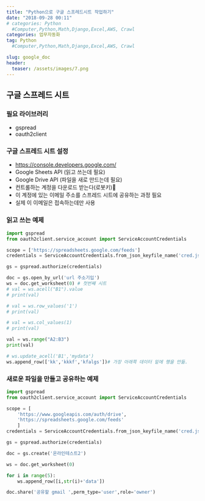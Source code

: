 ```yaml
---
title: "Python으로 구글 스프레드시트 작업하기"
date: "2018-09-28 00:11"
# categories: Python
  #Computer,Python,Math,Django,Excel,AWS, Crawl
categories: 업무자동화
tag: Python
  #Computer,Python,Math,Django,Excel,AWS, Crawl

slug: google_doc
header:
  teaser: /assets/images/7.png
---
```


## 구글 스프레드 시트 

### 필요 라이브러리
- gspread
- oauth2client

### 구글 스프레드 시트 설정
- https://console.developers.google.com/
- Google Sheets API (읽고 쓰는데 필요)
- Google Drive API (파일을 새로 만드는데 필요)
- 컨트롤하는 계정을 다운로드 받는다(로봇키)
- 이 계정에 있는 이메일 주소를 스프레드 시트에 공유하는 과정 필요
- 실제 이 이메일은 접속하는데만 사용

### 읽고 쓰는 예제
``` python
import gspread
from oauth2client.service_account import ServiceAccountCredentials

scope = ['https://spreadsheets.google.com/feeds']
credentials = ServiceAccountCredentials.from_json_keyfile_name('cred.json',scope)

gs = gspread.authorize(credentials)

doc = gs.open_by_url('url 주소기입')
ws = doc.get_worksheet(0) # 첫번째 시트
# val = ws.acell("B1").value
# print(val)

# val = ws.row_values('1')
# print(val)

# val = ws.col_values(1)
# print(val)

val = ws.range("A2:B3")
print(val)

# ws.update_acell('B1','mydata')
ws.append_row(['kk','kkkf','kfalgs'])# 가장 아래쪽 데이터 밑에 행을 만듦.
```

### 새로운 파일을 만들고 공유하는 예제
``` python
import gspread
from oauth2client.service_account import ServiceAccountCredentials

scope = [
    'https://www.googleapis.com/auth/drive',
    'https://spreadsheets.google.com/feeds'
    ]
credentials = ServiceAccountCredentials.from_json_keyfile_name('cred.json',scope)

gs = gspread.authorize(credentials)

doc = gs.create('온라인테스트2')

ws = doc.get_worksheet(0)

for i in range(5):
    ws.append_row([i,str(i)+'data'])

doc.share('공유할 gmail ',perm_type='user',role='owner')
```